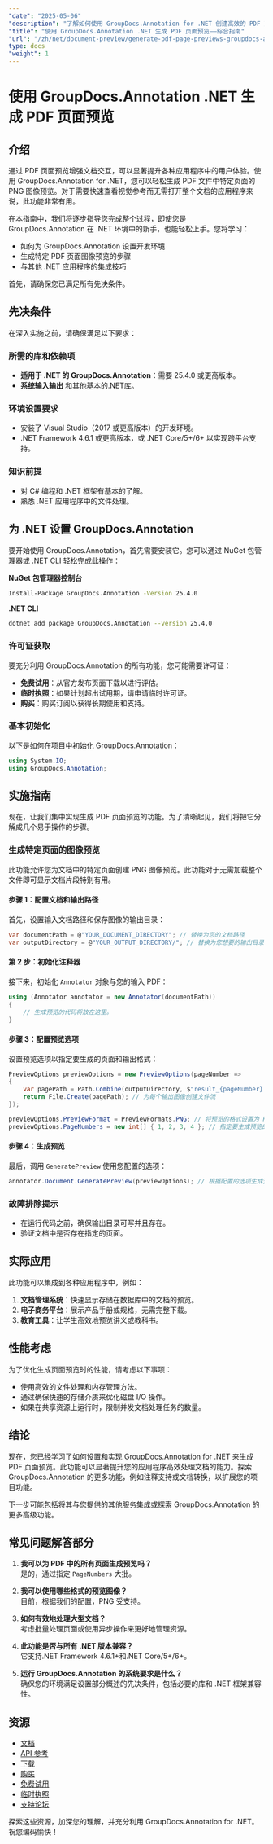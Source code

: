 ```yaml
---
"date": "2025-05-06"
"description": "了解如何使用 GroupDocs.Annotation for .NET 创建高效的 PDF 页面预览。增强文档交互并简化您的工作流程。"
"title": "使用 GroupDocs.Annotation .NET 生成 PDF 页面预览——综合指南"
"url": "/zh/net/document-preview/generate-pdf-page-previews-groupdocs-annotation-net/"
type: docs
"weight": 1
---
```


# 使用 GroupDocs.Annotation .NET 生成 PDF 页面预览

## 介绍

通过 PDF 页面预览增强文档交互，可以显著提升各种应用程序中的用户体验。使用 GroupDocs.Annotation for .NET，您可以轻松生成 PDF 文件中特定页面的 PNG 图像预览。对于需要快速查看视觉参考而无需打开整个文档的应用程序来说，此功能非常有用。

在本指南中，我们将逐步指导您完成整个过程，即使您是 GroupDocs.Annotation 在 .NET 环境中的新手，也能轻松上手。您将学习：
- 如何为 GroupDocs.Annotation 设置开发环境
- 生成特定 PDF 页面图像预览的步骤
- 与其他 .NET 应用程序的集成技巧

首先，请确保您已满足所有先决条件。

## 先决条件

在深入实施之前，请确保满足以下要求：

### 所需的库和依赖项

- **适用于 .NET 的 GroupDocs.Annotation**：需要 25.4.0 或更高版本。
- **系统输入输出** 和其他基本的.NET库。

### 环境设置要求

- 安装了 Visual Studio（2017 或更高版本）的开发环境。
- .NET Framework 4.6.1 或更高版本，或 .NET Core/5+/6+ 以实现跨平台支持。

### 知识前提

- 对 C# 编程和 .NET 框架有基本的了解。
- 熟悉 .NET 应用程序中的文件处理。

## 为 .NET 设置 GroupDocs.Annotation

要开始使用 GroupDocs.Annotation，首先需要安装它。您可以通过 NuGet 包管理器或 .NET CLI 轻松完成此操作：

**NuGet 包管理器控制台**
```bash
Install-Package GroupDocs.Annotation -Version 25.4.0
```

**.NET CLI**
```bash
dotnet add package GroupDocs.Annotation --version 25.4.0
```

### 许可证获取

要充分利用 GroupDocs.Annotation 的所有功能，您可能需要许可证：
- **免费试用**：从官方发布页面下载以进行评估。
- **临时执照**：如果计划超出试用期，请申请临时许可证。
- **购买**：购买订阅以获得长期使用和支持。

### 基本初始化

以下是如何在项目中初始化 GroupDocs.Annotation：
```csharp
using System.IO;
using GroupDocs.Annotation;
```

## 实施指南

现在，让我们集中实现生成 PDF 页面预览的功能。为了清晰起见，我们将把它分解成几个易于操作的步骤。

### 生成特定页面的图像预览

此功能允许您为文档中的特定页面创建 PNG 图像预览。此功能对于无需加载整个文件即可显示文档片段特别有用。

#### 步骤 1：配置文档和输出路径

首先，设置输入文档路径和保存图像的输出目录：
```csharp
var documentPath = @"YOUR_DOCUMENT_DIRECTORY"; // 替换为您的文档路径
var outputDirectory = @"YOUR_OUTPUT_DIRECTORY/"; // 替换为您想要的输出目录
```

#### 第 2 步：初始化注释器

接下来，初始化 `Annotator` 对象与您的输入 PDF：
```csharp
using (Annotator annotator = new Annotator(documentPath))
{
    // 生成预览的代码将放在这里。
}
```

#### 步骤 3：配置预览选项

设置预览选项以指定要生成的页面和输出格式：
```csharp
PreviewOptions previewOptions = new PreviewOptions(pageNumber =>
{
    var pagePath = Path.Combine(outputDirectory, $"result_{pageNumber}.png");
    return File.Create(pagePath); // 为每个输出图像创建文件流
});

previewOptions.PreviewFormat = PreviewFormats.PNG; // 将预览的格式设置为 PNG。
previewOptions.PageNumbers = new int[] { 1, 2, 3, 4 }; // 指定要生成预览的页面。
```

#### 步骤 4：生成预览

最后，调用 `GeneratePreview` 使用您配置的选项：
```csharp
annotator.Document.GeneratePreview(previewOptions); // 根据配置的选项生成预览。
```

### 故障排除提示

- 在运行代码之前，确保输出目录可写并且存在。
- 验证文档中是否存在指定的页面。

## 实际应用

此功能可以集成到各种应用程序中，例如：
1. **文档管理系统**：快速显示存储在数据库中的文档的预览。
2. **电子商务平台**：展示产品手册或规格，无需完整下载。
3. **教育工具**：让学生高效地预览讲义或教科书。

## 性能考虑

为了优化生成页面预览时的性能，请考虑以下事项：
- 使用高效的文件处理和内存管理方法。
- 通过确保快速的存储介质来优化磁盘 I/O 操作。
- 如果在共享资源上运行时，限制并发文档处理任务的数量。

## 结论

现在，您已经学习了如何设置和实现 GroupDocs.Annotation for .NET 来生成 PDF 页面预览。此功能可以显著提升您的应用程序高效处理文档的能力。探索 GroupDocs.Annotation 的更多功能，例如注释支持或文档转换，以扩展您的项目功能。

下一步可能包括将其与您提供的其他服务集成或探索 GroupDocs.Annotation 的更多高级功能。

## 常见问题解答部分

1. **我可以为 PDF 中的所有页面生成预览吗？**  
   是的，通过指定 `PageNumbers` 大批。

2. **我可以使用哪些格式的预览图像？**  
   目前，根据我们的配置，PNG 受支持。

3. **如何有效地处理大型文档？**  
   考虑批量处理页面或使用异步操作来更好地管理资源。

4. **此功能是否与所有 .NET 版本兼容？**  
   它支持.NET Framework 4.6.1+和.NET Core/5+/6+。

5. **运行 GroupDocs.Annotation 的系统要求是什么？**  
   确保您的环境满足设置部分概述的先决条件，包括必要的库和 .NET 框架兼容性。

## 资源

- [文档](https://docs.groupdocs.com/annotation/net/)
- [API 参考](https://reference.groupdocs.com/annotation/net/)
- [下载](https://releases.groupdocs.com/annotation/net/)
- [购买](https://purchase.groupdocs.com/buy)
- [免费试用](https://releases.groupdocs.com/annotation/net/)
- [临时执照](https://purchase.groupdocs.com/temporary-license/)
- [支持论坛](https://forum.groupdocs.com/c/annotation/) 

探索这些资源，加深您的理解，并充分利用 GroupDocs.Annotation for .NET。祝您编码愉快！